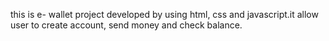 
this is e- wallet project developed by using html, css and javascript.it allow user to create account, send money and check balance.

